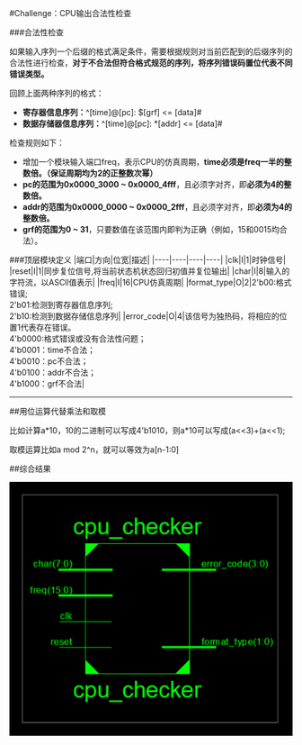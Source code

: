 #Challenge：CPU输出合法性检查

###合法性检查

如果输入序列一个后缀的格式满足条件，需要根据规则对当前匹配到的后缀序列的合法性进行检查，**对于不合法但符合格式规范的序列，将序列错误码置位代表不同错误类型。**

回顾上面两种序列的格式：
- **寄存器信息序列：**^\[time]@\[pc]: \$\[grf] <= \[data]\#
- **数据存储器信息序列：**^\[time]@\[pc]: \*\[addr] <= \[data]\#
  
检查规则如下：
- 增加一个模块输入端口freq，表示CPU的仿真周期，**time必须是freq一半的整数倍。（保证周期均为2的正整数次幂）**
- **pc的范围为0x0000_3000 ~ 0x0000_4fff**，且必须字对齐，即**必须为4的整数倍。**
- **addr的范围为0x0000_0000 ~ 0x0000_2fff**，且必须字对齐，即**必须为4的整数倍。**
- **grf的范围为0 ~ 31**，只要数值在该范围内即判为正确（例如，15和0015均合法）。

###顶层模块定义
|端口|方向|位宽|描述|
|----|----|----|----|
|clk|I|1|时钟信号|
|reset|I|1|同步复位信号,将当前状态机状态回归初值并复位输出|
|char|I|8|输入的字符流，以ASCll值表示|
|freq|I|16|CPU仿真周期|
|format_type|O|2|2'b00:格式错误;<br/>2'b01:检测到寄存器信息序列; <br/>2'b10:检测到数据存储信息序列|
|error_code|O|4|该信号为独热码，将相应的位置1代表存在错误。<br/>4'b0000:格式错误或没有合法性问题；<br/> 4'b0001：time不合法；<br/>4'b0010：pc不合法；<br/> 4'b0100：addr不合法；<br/> 4'b1000：grf不合法|

****
##用位运算代替乘法和取模

比如计算a\*10，10的二进制可以写成4'b1010，则a\*10可以写成(a<<3)+(a<<1);

取模运算比如a mod 2^n，就可以等效为a[n-1:0]

##综合结果

![图 1](images/7234a4434510a5ffb867818bad9bf9c0c9cd758a73921fbeb6321b792ce9ea90.png)  
